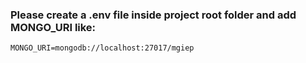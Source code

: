 ### Please create a .env file inside project root folder and add MONGO_URI like:

```
MONGO_URI=mongodb://localhost:27017/mgiep
```
